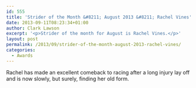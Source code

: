 ```yaml
---
id: 555
title: 'Strider of the Month &#8211; August 2013 &#8211; Rachel Vines'
date: 2013-09-11T08:23:34+01:00
author: Clark Lawson
excerpt: '<p>Strider of the month for August is Rachel Vines.</p>'
layout: post
permalink: /2013/09/strider-of-the-month-august-2013-rachel-vines/
categories:
  - Awards
---
```

Rachel has made an excellent comeback to racing after a long injury lay off and is now slowly, but surely, finding her old form.